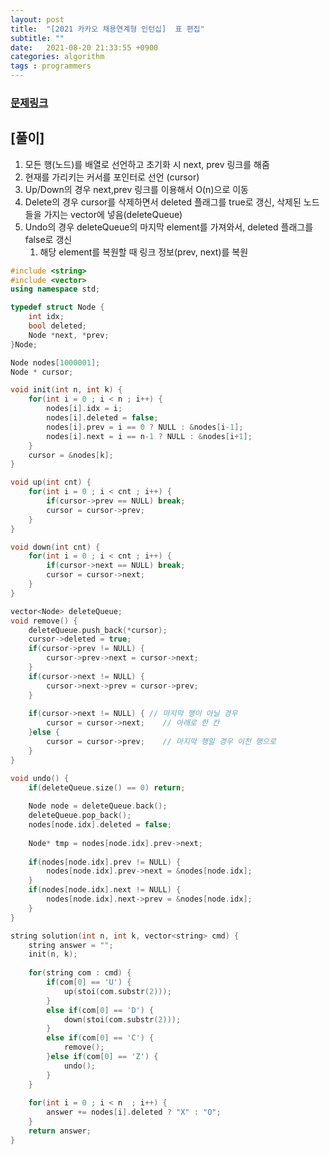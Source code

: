 ```yaml
---
layout: post
title:  "[2021 카카오 채용연계형 인턴십]  표 편집"
subtitle: ""
date:   2021-08-20 21:33:55 +0900
categories: algorithm
tags : programmers
---
```


### [문제링크]({{"https://programmers.co.kr/learn/courses/30/lessons/81303"}})

## [풀이]

 1. 모든 행(노드)를 배열로 선언하고 초기화 시 next, prev 링크를 해줌
 2. 현재를 가리키는 커서를 포인터로 선언 (cursor)
 3. Up/Down의 경우 next,prev 링크를 이용해서 O(n)으로 이동
 4. Delete의 경우 cursor를 삭제하면서 deleted 플래그를 true로 갱신, 삭제된 노드들을 가지는 vector에 넣음(deleteQueue)
 5. Undo의 경우 deleteQueue의 마지막 element를 가져와서, deleted 플래그를 false로 갱신
    1. 해당 element를 복원할 때 링크 정보(prev, next)를 복원

```c++
#include <string>
#include <vector>
using namespace std;

typedef struct Node {
    int idx;
    bool deleted;
    Node *next, *prev;
}Node;

Node nodes[1000001];
Node * cursor;

void init(int n, int k) {
    for(int i = 0 ; i < n ; i++) {
        nodes[i].idx = i;
        nodes[i].deleted = false;
        nodes[i].prev = i == 0 ? NULL : &nodes[i-1];
        nodes[i].next = i == n-1 ? NULL : &nodes[i+1];
    }
    cursor = &nodes[k];
}

void up(int cnt) {
    for(int i = 0 ; i < cnt ; i++) {
        if(cursor->prev == NULL) break;
        cursor = cursor->prev;
    }
}

void down(int cnt) {
    for(int i = 0 ; i < cnt ; i++) {
        if(cursor->next == NULL) break;
        cursor = cursor->next;
    }
}

vector<Node> deleteQueue;
void remove() {
    deleteQueue.push_back(*cursor);
    cursor->deleted = true;
    if(cursor->prev != NULL) {
        cursor->prev->next = cursor->next;
    }
    if(cursor->next != NULL) {
        cursor->next->prev = cursor->prev;
    }
    
    if(cursor->next != NULL) { // 마지막 행이 아닐 경우
        cursor = cursor->next;    // 아래로 한 칸
    }else {
        cursor = cursor->prev;    // 마지막 행일 경우 이전 행으로
    }
}

void undo() {
    if(deleteQueue.size() == 0) return;
    
    Node node = deleteQueue.back();
    deleteQueue.pop_back();
    nodes[node.idx].deleted = false;
    
    Node* tmp = nodes[node.idx].prev->next;
    
    if(nodes[node.idx].prev != NULL) {
        nodes[node.idx].prev->next = &nodes[node.idx];   
    }
    if(nodes[node.idx].next != NULL) {
        nodes[node.idx].next->prev = &nodes[node.idx];
    }
}

string solution(int n, int k, vector<string> cmd) {
    string answer = "";
    init(n, k);
    
    for(string com : cmd) {
        if(com[0] == 'U') {
            up(stoi(com.substr(2)));
        }
        else if(com[0] == 'D') {
            down(stoi(com.substr(2)));
        }
        else if(com[0] == 'C') {
            remove();
        }else if(com[0] == 'Z') {
            undo();
        }
    }    
    
    for(int i = 0 ; i < n  ; i++) {
        answer += nodes[i].deleted ? "X" : "O";
    }
    return answer;
}
```